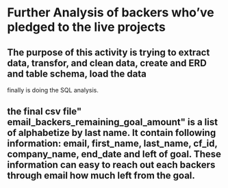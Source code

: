 # Further Analysis of backers who’ve pledged to the live projects

## The purpose of this activity is trying to extract data, transfor, and clean data, create and ERD and table schema, load the data
   finally is doing the SQL analysis. 
   
## the final csv file" email_backers_remaining_goal_amount" is a list of alphabetize by last name. It contain following information: email, first_name, last_name, cf_id, company_name, end_date and left of goal. These information can easy to reach out each backers through email how much left from the goal. 